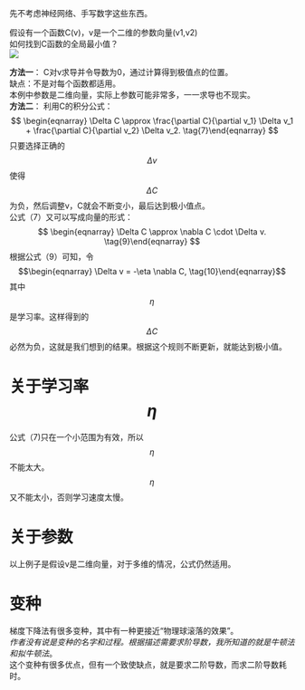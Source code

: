 先不考虑神经网络、手写数字这些东西。  

假设有一个函数C(v)，v是一个二维的参数向量(v1,v2)  
如何找到C函数的全局最小值？  
![](http://neuralnetworksanddeeplearning.com/images/valley.png)  

**方法一**：
C对v求导并令导数为0，通过计算得到极值点的位置。  
缺点：不是对每个函数都适用。  
本例中参数是二维向量，实际上参数可能非常多，一一求导也不现实。  
**方法二**：
利用C的积分公式：  
$$
\begin{eqnarray} 
  \Delta C \approx \frac{\partial C}{\partial v_1} \Delta v_1 +
  \frac{\partial C}{\partial v_2} \Delta v_2.
\tag{7}\end{eqnarray}
$$
只要选择正确的$$\Delta v$$使得$$\Delta C$$为负，然后调整v，C就会不断变小，最后达到极小值点。  
公式（7）又可以写成向量的形式：  
$$
\begin{eqnarray} 
  \Delta C \approx \nabla C \cdot \Delta v.
\tag{9}\end{eqnarray}
$$
根据公式（9）可知，令$$\begin{eqnarray} 
  \Delta v = -\eta \nabla C,
\tag{10}\end{eqnarray}$$
其中$$\eta$$是学习率。这样得到的$$\Delta C$$必然为负，这就是我们想到的结果。根据这个规则不断更新，就能达到极小值。  

# 关于学习率$$\eta$$

公式（7)只在一个小范围为有效，所以$$\eta$$不能太大。  
$$\eta$$又不能太小，否则学习速度太慢。  

# 关于参数

以上例子是假设v是二维向量，对于多维的情况，公式仍然适用。  

# 变种

梯度下降法有很多变种，其中有一种更接近“物理球滚落的效果”。  
*作者没有说是变种的名字和过程。根据描述需要求阶导数，我所知道的就是牛顿法和拟牛顿法*。  
这个变种有很多优点，但有一个致使缺点，就是要求二阶导数，而求二阶导数耗时。  